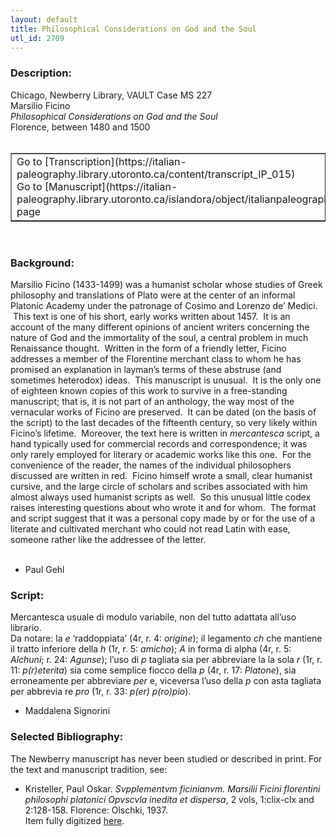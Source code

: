 ```yaml
---
layout: default
title: Philosophical Considerations on God and the Soul
utl_id: 2709
---
```


### Description:

Chicago, Newberry Library, VAULT Case MS 227<br>
Marsilio Ficino<br>
_Philosophical Considerations on God and the Soul_<br>
Florence, between 1480 and 1500<br>
 <br>
<table border=""0.5"" cellpadding=""1"" cellspacing=""1"" style=""width: 200px; background-color:#F8F8F8;""><tbody><tr><td>Go to [Transcription](https://italian-paleography.library.utoronto.ca/content/transcript_IP_015)<br>
Go to [Manuscript](https://italian-paleography.library.utoronto.ca/islandora/object/italianpaleography%3AIP_015) page</td></tr></tbody></table> <br>


### Background:

Marsilio Ficino (1433-1499) was a humanist scholar whose studies of Greek philosophy and translations of Plato were at the center of an informal Platonic Academy under the patronage of Cosimo and Lorenzo de’ Medici.  This text is one of his short, early works written about 1457.  It is an account of the many different opinions of ancient writers concerning the nature of God and the immortality of the soul, a central problem in much Renaissance thought.  Written in the form of a friendly letter, Ficino addresses a member of the Florentine merchant class to whom he has promised an explanation in layman’s terms of these abstruse (and sometimes heterodox) ideas.  This manuscript is unusual.  It is the only one of eighteen known copies of this work to survive in a free-standing manuscript; that is, it is not part of an anthology, the way most of the vernacular works of Ficino are preserved.  It can be dated (on the basis of the script) to the last decades of the fifteenth century, so very likely within Ficino’s lifetime.  Moreover, the text here is written in <i>mercantesca </i>script, a hand typically used for commercial records and correspondence; it was only rarely employed for literary or academic works like this one.  For the convenience of the reader, the names of the individual philosophers discussed are written in red.  Ficino himself wrote a small, clear humanist cursive, and the large circle of scholars and scribes associated with him almost always used humanist scripts as well.  So this unusual little codex raises interesting questions about who wrote it and for whom.  The format and script suggest that it was a personal copy made by or for the use of a literate and cultivated merchant who could not read Latin with ease, someone rather like the addressee of the letter.<br><br>
- Paul Gehl<br>


### Script:

Mercantesca usuale di modulo variabile, non del tutto adattata all’uso librario.<br>
Da notare: la _e_ ‘raddoppiata’ (4r, r. 4: _origine_); il legamento _ch_ che mantiene il tratto inferiore della _h_ (1r, r. 5: _amicho_); _A_ in forma di alpha (4r, r. 5: _Alchuni_; r. 24: _Agunse_); l’uso di _p_ tagliata sia per abbreviare la la sola _r_ (1r, r. 11: _p(r)eterita_) sia come semplice fiocco della _p_ (4r, r. 17: _Platone_), sia erroneamente per abbreviare _per_ e, viceversa l’uso della _p_ con asta tagliata per abbrevia re _pro_ (1r, r. 33: _p(er) p(ro)pio_).<br>
- Maddalena Signorini<br>


### Selected Bibliography:

The Newberry manuscript has never been studied or described in print. For the text and manuscript tradition, see:<br>
- Kristeller, Paul Oskar. _Svpplementvm ficinianvm. Marsilii Ficini florentini philosophi platonici Opvscvla inedita et dispersa_, 2 vols, 1:clix-clx and  2:128-158. Florence: Olschki, 1937.<br>
Item fully digitized [here](http://collections.carli.illinois.edu/cdm/ref/collection/nby_dig/id/14620).<br>
